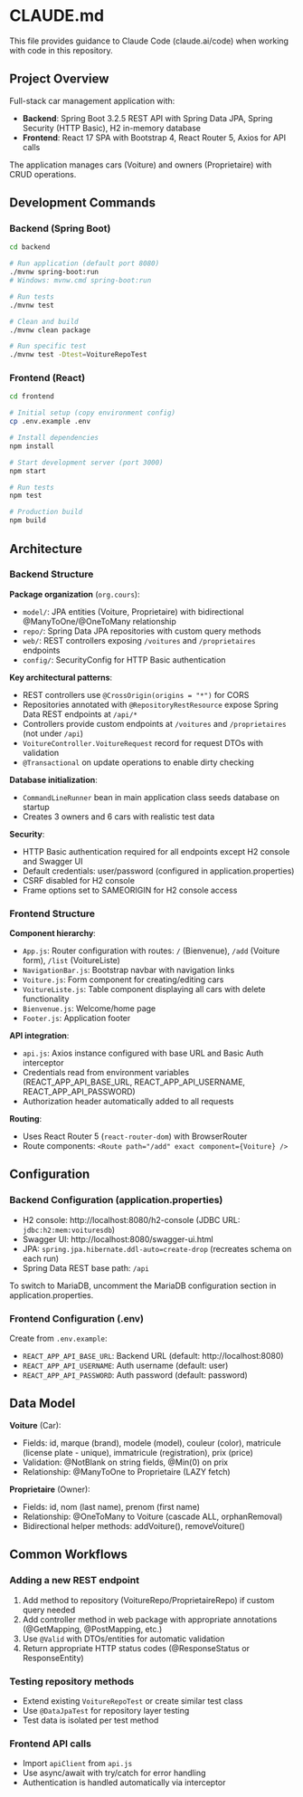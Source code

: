 # CLAUDE.md

This file provides guidance to Claude Code (claude.ai/code) when working with code in this repository.

## Project Overview

Full-stack car management application with:
- **Backend**: Spring Boot 3.2.5 REST API with Spring Data JPA, Spring Security (HTTP Basic), H2 in-memory database
- **Frontend**: React 17 SPA with Bootstrap 4, React Router 5, Axios for API calls

The application manages cars (Voiture) and owners (Proprietaire) with CRUD operations.

## Development Commands

### Backend (Spring Boot)

```bash
cd backend

# Run application (default port 8080)
./mvnw spring-boot:run
# Windows: mvnw.cmd spring-boot:run

# Run tests
./mvnw test

# Clean and build
./mvnw clean package

# Run specific test
./mvnw test -Dtest=VoitureRepoTest
```

### Frontend (React)

```bash
cd frontend

# Initial setup (copy environment config)
cp .env.example .env

# Install dependencies
npm install

# Start development server (port 3000)
npm start

# Run tests
npm test

# Production build
npm build
```

## Architecture

### Backend Structure

**Package organization** (`org.cours`):
- `model/`: JPA entities (Voiture, Proprietaire) with bidirectional @ManyToOne/@OneToMany relationship
- `repo/`: Spring Data JPA repositories with custom query methods
- `web/`: REST controllers exposing `/voitures` and `/proprietaires` endpoints
- `config/`: SecurityConfig for HTTP Basic authentication

**Key architectural patterns**:
- REST controllers use `@CrossOrigin(origins = "*")` for CORS
- Repositories annotated with `@RepositoryRestResource` expose Spring Data REST endpoints at `/api/*`
- Controllers provide custom endpoints at `/voitures` and `/proprietaires` (not under `/api`)
- `VoitureController.VoitureRequest` record for request DTOs with validation
- `@Transactional` on update operations to enable dirty checking

**Database initialization**:
- `CommandLineRunner` bean in main application class seeds database on startup
- Creates 3 owners and 6 cars with realistic test data

**Security**:
- HTTP Basic authentication required for all endpoints except H2 console and Swagger UI
- Default credentials: user/password (configured in application.properties)
- CSRF disabled for H2 console
- Frame options set to SAMEORIGIN for H2 console access

### Frontend Structure

**Component hierarchy**:
- `App.js`: Router configuration with routes: `/` (Bienvenue), `/add` (Voiture form), `/list` (VoitureListe)
- `NavigationBar.js`: Bootstrap navbar with navigation links
- `Voiture.js`: Form component for creating/editing cars
- `VoitureListe.js`: Table component displaying all cars with delete functionality
- `Bienvenue.js`: Welcome/home page
- `Footer.js`: Application footer

**API integration**:
- `api.js`: Axios instance configured with base URL and Basic Auth interceptor
- Credentials read from environment variables (REACT_APP_API_BASE_URL, REACT_APP_API_USERNAME, REACT_APP_API_PASSWORD)
- Authorization header automatically added to all requests

**Routing**:
- Uses React Router 5 (`react-router-dom`) with BrowserRouter
- Route components: `<Route path="/add" exact component={Voiture} />`

## Configuration

### Backend Configuration (application.properties)

- H2 console: http://localhost:8080/h2-console (JDBC URL: `jdbc:h2:mem:voituresdb`)
- Swagger UI: http://localhost:8080/swagger-ui.html
- JPA: `spring.jpa.hibernate.ddl-auto=create-drop` (recreates schema on each run)
- Spring Data REST base path: `/api`

To switch to MariaDB, uncomment the MariaDB configuration section in application.properties.

### Frontend Configuration (.env)

Create from `.env.example`:
- `REACT_APP_API_BASE_URL`: Backend URL (default: http://localhost:8080)
- `REACT_APP_API_USERNAME`: Auth username (default: user)
- `REACT_APP_API_PASSWORD`: Auth password (default: password)

## Data Model

**Voiture** (Car):
- Fields: id, marque (brand), modele (model), couleur (color), matricule (license plate - unique), immatricule (registration), prix (price)
- Validation: @NotBlank on string fields, @Min(0) on prix
- Relationship: @ManyToOne to Proprietaire (LAZY fetch)

**Proprietaire** (Owner):
- Fields: id, nom (last name), prenom (first name)
- Relationship: @OneToMany to Voiture (cascade ALL, orphanRemoval)
- Bidirectional helper methods: addVoiture(), removeVoiture()

## Common Workflows

### Adding a new REST endpoint

1. Add method to repository (VoitureRepo/ProprietaireRepo) if custom query needed
2. Add controller method in web package with appropriate annotations (@GetMapping, @PostMapping, etc.)
3. Use `@Valid` with DTOs/entities for automatic validation
4. Return appropriate HTTP status codes (@ResponseStatus or ResponseEntity)

### Testing repository methods

- Extend existing `VoitureRepoTest` or create similar test class
- Use `@DataJpaTest` for repository layer testing
- Test data is isolated per test method

### Frontend API calls

- Import `apiClient` from `api.js`
- Use async/await with try/catch for error handling
- Authentication is handled automatically via interceptor
